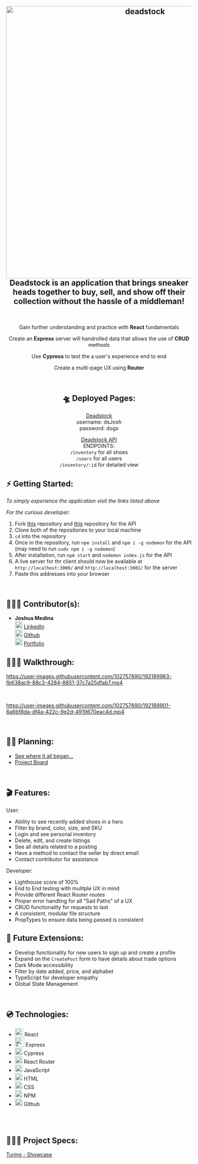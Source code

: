 <h2 align="center">
  <img alt="deadstock" src="https://user-images.githubusercontent.com/102757890/207121916-2772741b-aee8-4c9e-8a0d-2ea03d0d9d2d.jpg" width="738px"/><br/>
 Deadstock is an application that brings sneaker heads together to buy, sell, and show off their collection without the hassle of a middleman!
</h2>
<p align="center"> 
<br>
<p align="center">Gain further understanding and practice with <b>React</b> fundamentals</p> 
<p align="center">Create an <b>Express</b> server will handrolled data that allows the use of <b>CRUD</b> methods</p>
<p align="center">Use <b>Cypress</b> to test the a user's experience end to end</p> <p align="center">Create a multi-page UX using <b>Router</b></p>

<br>

<div align="center">

## 🛸 <b>Deployed Pages:</b>

[Deadstock](https://deadstock-jrmedina.vercel.app/)
<br>
username: dsJosh <br> password: dogs

[Deadstock API](https://deadstock-api.vercel.app/api/inventory)
<br>
ENDPOINTS:<br>`/inventory` for all shoes<br>
`/users` for all users<br>
`/inventory/:id` for detailed view

</div>


## ⚡️ <b>Getting Started:</b>

_To simply experience the application visit the links listed above_

_For the curious developer:_

1. Fork [this](https://github.com/jrmedina/deadstock) repository and [this](https://github.com/jrmedina/deadstock-api) repository for the API
2. Clone both of the repositories to your local machine
3. `cd` into the repository
4. Once in the repository, run `npm install` and `npm i -g nodemon` for the API (may need to run `sudo npm i -g nodemon`)
5. After installation, run `npm start` and `nodemon index.js` for the API
6. A live server for thr client should now be available at `http://localhost:3000/` and `http://localhost:3001/` for the server
7. Paste this addresses into your browser

<br>

## 🧑🏻‍💻 <b>Contributor(s):</b>

- <b>Joshua Medina</b><br>
  <img alt="LinkedIn" src="https://user-images.githubusercontent.com/102757890/183784713-c18feb13-d2db-47e1-883c-602cc2fd1782.png" width="20px"/> [LinkedIn](https://www.linkedin.com/in/joshua-medina/) <br>
  <img alt="Github" src="https://user-images.githubusercontent.com/25181517/117364276-fc4eb280-aebd-11eb-92ba-8a6ef74b7313.png" width="20px"/> [Github](https://github.com/jrmedina)
  <br><img alt="Portfolio" src="https://user-images.githubusercontent.com/102757890/207123408-389ee013-fc3e-4a96-a10c-94da412e9419.png" width="20px"/> [Portfolio](https://joshmedina.vercel.app/)

## 🚶🏻‍♂️ <b>Walkthrough:</b>

https://user-images.githubusercontent.com/102757890/192189963-fb638ac9-88c3-4284-8851-37c7a25dfab7.mp4

<br>

https://user-images.githubusercontent.com/102757890/192189901-8a6bf8da-df4a-422c-9e2d-4919670eac4d.mp4

<br>

## ✍🏼 <b>Planning:</b>

- [See where it all began...](https://www.figma.com/file/UtNCuIZ2lImAGiE3lwckvo/Untitled?node-id=0%3A1)
- [Project Board](https://github.com/users/jrmedina/projects/4)
<br>

## 🎬 <b>Features:</b>

User:

- Ability to see recently added shoes in a hero
- Filter by brand, color, size, and SKU
- Login and see personal inventory
- Delete, edit, and create listings
- See all details related to a posting
- Have a method to contact the seller by direct email
- Contact contributor for assistance

Developer:

- Lighthouse score of 100%
- End to End testing with mulitple UX in mind
- Provide different React Router routes
- Proper error handling for all "Sad Paths" of a UX
- CRUD functionality for requests to last
- A consistent, modular file structure
- PropTypes to ensure data being passed is consistent
  <br>

## 🔮 <b>Future Extensions:</b>

- Develop functionality for new users to sign up and create a profile
- Expand on the `CreatePost` form to have details about trade options
- Dark Mode accessibility
- Filter by date added, price, and alphabet
- TypeScript for developer empathy
- Global State Management

<br>

## 💿 <b>Technologies:</b>

- <img alt="React" src="https://user-images.githubusercontent.com/25181517/117448085-96eed600-af3e-11eb-9492-83a3a0fcbfb1.png" width="22px"/> React
- <img alt="Express" src="https://user-images.githubusercontent.com/25181517/183576452-167273ef-bc96-48d1-bb36-5ddb57695960.png" width="25px"/> Express
- <img alt="Cypress" src="https://user-images.githubusercontent.com/102757890/188327611-9db68508-44e6-429d-9eed-0d8a243302a1.png" width="20px"/> Cypress
- <img alt="React Router" src="https://user-images.githubusercontent.com/102757890/188328033-172b27de-1636-4629-b997-2eadb33634ad.png" width="20px"/> React Router
- <img alt="javascript" src="https://user-images.githubusercontent.com/25181517/117447155-6a868a00-af3d-11eb-9cfe-245df15c9f3f.png" width="20px"/> JavaScript
- <img alt="HTML" src="https://user-images.githubusercontent.com/25181517/117447535-f00a3a00-af3d-11eb-89bf-45aaf56dbaf1.png" width="20px"/> HTML
- <img alt="CSS" src="https://user-images.githubusercontent.com/25181517/117447663-0fa16280-af3e-11eb-8677-bcf8e4f8e298.png" width="20px"/> CSS
- <img alt="NPM" src="https://user-images.githubusercontent.com/25181517/121401671-49102800-c959-11eb-9f6f-74d49a5e1774.png" width="20px"/> NPM
- <img alt="Github" src="https://user-images.githubusercontent.com/25181517/117364276-fc4eb280-aebd-11eb-92ba-8a6ef74b7313.png" width="20px"/> Github

<br>

<br>

## 🕵🏻‍♂️ <b>Project Specs:</b>

[Turing - Showcase](https://frontend.turing.edu/projects/module-3/showcase.html)
